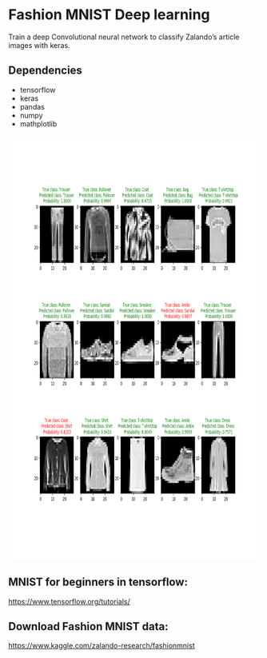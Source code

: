 
# **Fashion MNIST Deep learning**
Train a deep Convolutional neural network to classify Zalando’s article images with keras. 


## Dependencies
* tensorflow
* keras
* pandas
* numpy
* mathplotlib

<img src="assets/Fashion_15_30.png" width="850" height="850" />

## MNIST for beginners in tensorflow:
https://www.tensorflow.org/tutorials/

## Download Fashion MNIST data:
https://www.kaggle.com/zalando-research/fashionmnist


